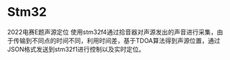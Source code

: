 # Stm32
2022电赛E题声源定位
使用stm32f4通过拾音器对声源发出的声音进行采集，由于传输到不同点的时间不同，利用时间差，基于TDOA算法得到声源位置，通过JSON格式发送到stm32f1进行控制以及实时定位。
